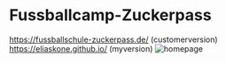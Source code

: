 # Fussballcamp-Zuckerpass
https://fussballschule-zuckerpass.de/ (customerversion)
https://eliaskone.github.io/ (myversion)
![homepage](https://github.com/eliaskone/Fussballcamp-Zuckerpass/blob/master/site_pictures/fsz_about.png)

